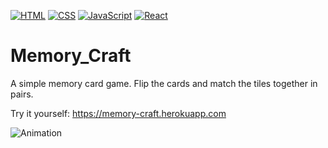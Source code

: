 [![HTML](https://img.shields.io/badge/HTML-239120?style=for-the-badge&logo=html5&logoColor=white)](https://html.com/)
[![CSS](https://img.shields.io/badge/CSS-239120?&style=for-the-badge&logo=css3&logoColor=white)](https://www.free-css.com/)
[![JavaScript](https://img.shields.io/badge/JavaScript-F7DF1E?style=for-the-badge&logo=javascript&logoColor=black)](https://www.javascript.com/)
[![React](
https://img.shields.io/badge/React-20232A?style=for-the-badge&logo=react&logoColor=61DAFB)](https://reactjs.org/)


# Memory_Craft

A simple memory card game. Flip the cards and match the tiles together in pairs.

Try it yourself: https://memory-craft.herokuapp.com

![Animation](https://user-images.githubusercontent.com/106253049/179295197-8d9b90f3-4884-4042-a9d4-7aebba742c0a.gif)
